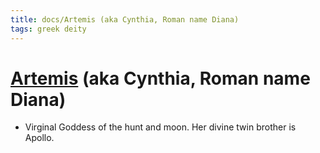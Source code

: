 ```yaml
---
title: docs/Artemis (aka Cynthia, Roman name Diana)
tags: greek deity
---
```


# [Artemis](Artemis.md) (aka Cynthia, Roman name Diana) 
- Virginal Goddess of the hunt and moon. Her divine twin brother is Apollo.